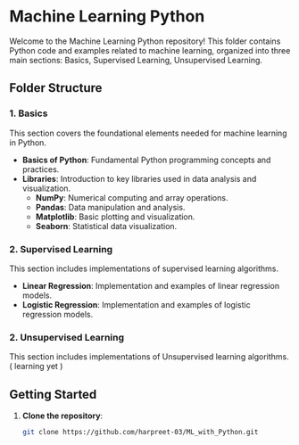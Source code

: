 # Machine Learning Python

Welcome to the Machine Learning Python repository! This folder contains Python code and examples related to machine learning, organized into three main sections: Basics, Supervised Learning, Unsupervised Learning.


## Folder Structure

### 1. Basics
This section covers the foundational elements needed for machine learning in Python.

- **Basics of Python**: Fundamental Python programming concepts and practices.
- **Libraries**: Introduction to key libraries used in data analysis and visualization.
  - **NumPy**: Numerical computing and array operations.
  - **Pandas**: Data manipulation and analysis.
  - **Matplotlib**: Basic plotting and visualization.
  - **Seaborn**: Statistical data visualization.

### 2. Supervised Learning
This section includes implementations of supervised learning algorithms.

- **Linear Regression**: Implementation and examples of linear regression models.
- **Logistic Regression**: Implementation and examples of logistic regression models.

### 2. Unsupervised Learning
This section includes implementations of Unsupervised learning algorithms. 
( learning yet )

## Getting Started

1. **Clone the repository**:
   ```bash
   git clone https://github.com/harpreet-03/ML_with_Python.git
